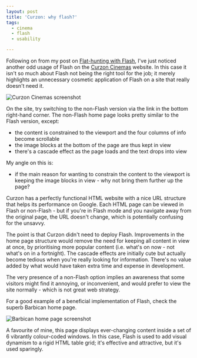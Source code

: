 ```yaml
---
layout: post
title: 'Curzon: why flash?'
tags:
  - cinema
  - flash
  - usability

---
```


Following on from my post on <a href="http://www.strangerpixel.com/web/flat-hunting-with-flash/">Flat-hunting with Flash</a>, I've just noticed another odd usage of Flash on the <a href="http://www.curzoncinemas.com/flash/" target="_blank">Curzon Cinemas</a> website. In this case it isn't so much about Flash not being the right tool for the job; it merely highlights an unnecessary cosmetic application of Flash on a site that really doesn't need it.

<img src="http://www.strangerpixel.com/wordpress/wp-content/uploads/2007/11/curzon.jpg" class="blog" alt="Curzon Cinemas screenshot" />

On the site, try switching to the non-Flash version via the link in the bottom right-hand corner. The non-Flash home page looks pretty similar to the Flash version, except:
<ul>
	<li>the content is constrained to the viewport and the four columns of info become scrollable</li>
	<li>the image blocks at the bottom of the page are thus kept in view</li>
	<li>there's a cascade effect as the page loads and the text drops into view</li>
</ul>
My angle on this is:
<ul>
	<li>if the main reason for wanting to constrain the content to the viewport is keeping the image blocks in view - why not bring them further up the page?</li>
</ul>
Curzon has a perfectly functional HTML website with a nice URL structure that helps its performance on Google. Each HTML page can be viewed in Flash or non-Flash - but if you're in Flash mode and you navigate away from the original page, the URL doesn't change, which is potentially confusing for the unsavvy.

The point is that Curzon didn't need to deploy Flash. Improvements in the home page structure would remove the need for keeping all content in view at once, by prioritising more popular content (i.e. what's on now - not what's on in a fortnight). The cascade effects are initially cute but actually become tedious when you're really looking for information. There's no value added by what would have taken extra time and expense in development.

The very presence of a non-Flash option implies an awareness that some visitors might find it annoying, or inconvenient, and would prefer to view the site normally - which is not great web strategy.

For a good example of a beneficial implementation of Flash, check the superb Barbican home page.

<img class="blog" src="http://www.strangerpixel.com/wordpress/wp-content/uploads/2007/11/barbican.jpg" alt="Barbican home page screenshot" />

A favourite of mine, this page displays ever-changing content inside a set of 6 vibrantly colour-coded windows. In this case, Flash is used to add visual dynamism to a rigid HTML table grid; it's effective and attractive, but it's used sparingly.
